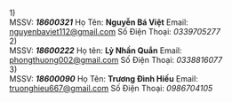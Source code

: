 1)</br>
 MSSV: **_18600321_**
Họ Tên: **Nguyễn Bá Việt**
Email: nguyenbaviet112@gmail.com
Số Điện Thoại: _0339705277_</br>
2)</br>
MSSV: **_18600222_**
Họ tên: **Lỷ Nhần Quắn**
Email: phongthuong002@gmail.com
Số Điện Thoại: _0338816077_</br>
3)</br>
MSSV: **_18600090_**
Họ Tên: **Trương Đình Hiếu**
Email: truonghieu667@gmail.com
Số Điện Thoại: _0986704105_
